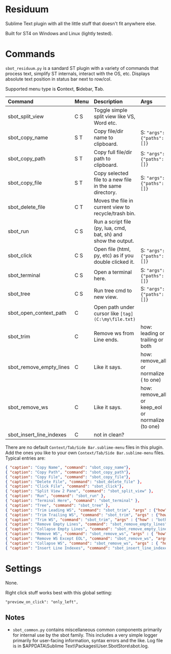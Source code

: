 # Residuum

Sublime Text plugin with all the little stuff that doesn't fit anywhere else.

Built for ST4 on Windows and Linux (lightly tested).


# Commands

`sbot_residuum.py` is a sandard ST plugin with a variety of commands that process text, simplify ST internals,
interact with the OS, etc. Displays absolute text position in status bar next to row/col.

Supported menu type is <b>C</b>ontext, <b>S</b>idebar, <b>T</b>ab.

| Command                 | Menu | Description                                                    | Args                       |
| :--------               | :--- | :------------                                                  | :-------                   |
| sbot_split_view         | C S  | Toggle simple split view like VS, Word etc.                    |                            |
| sbot_copy_name          | S T  | Copy file/dir name to clipboard.                               | S: `"args": {"paths": []}` |
| sbot_copy_path          | S T  | Copy full file/dir path to clipboard.                          | S: `"args": {"paths": []}` |
| sbot_copy_file          | S T  | Copy selected file to a new file in the same directory.        | S: `"args": {"paths": []}` |
| sbot_delete_file        | C T  | Moves the file in current view to recycle/trash bin.           |                            |
| sbot_run                | C S  | Run a script file (py, lua, cmd, bat, sh) and show the output. |                            |
| sbot_click              | C S  | Open file (html, py, etc) as if you double clicked it.         | S: `"args": {"paths": []}` |
| sbot_terminal           | C S  | Open a terminal here.                                          | S: `"args": {"paths": []}` |
| sbot_tree               | C S  | Run tree cmd to new view.                                      | S: `"args": {"paths": []}` |
| sbot_open_context_path  | C    | Open path under cursor like `[tag](C:\my\file.txt)`            |                            |
| sbot_trim               | C    | Remove ws from Line ends.  | how: leading or trailing or both                               |
| sbot_remove_empty_lines | C    | Like it says.              | how: remove_all or normalize ( to one)                         |
| sbot_remove_ws          | C    | Like it says.              | how: remove_all or keep_eol or normalize (to one)              |
| sbot_insert_line_indexes| C    | not in clean?              |                                                                |


There are no default `Context/Tab/Side Bar.sublime-menu` files in this plugin.
Add the ones you like to your own `Context/Tab/Side Bar.sublime-menu` files. Typical entries are:
``` json
{ "caption": "Copy Name", "command": "sbot_copy_name"},
{ "caption": "Copy Path", "command": "sbot_copy_path"},
{ "caption": "Copy File", "command": "sbot_copy_file"},
{ "caption": "Delete File", "command": "sbot_delete_file" },
{ "caption": "Click File", "command": "sbot_click"},
{ "caption": "Split View 2 Pane", "command": "sbot_split_view" },
{ "caption": "Run", "command": "sbot_run" },
{ "caption": "Terminal Here", "command": "sbot_terminal" },
{ "caption": "Tree", "command": "sbot_tree" },
{ "caption": "Trim Leading WS", "command": "sbot_trim", "args" : {"how" : "leading"}  },
{ "caption": "Trim Trailing WS", "command": "sbot_trim", "args" : {"how" : "trailing"}  },
{ "caption": "Trim WS", "command": "sbot_trim", "args" : {"how" : "both"}  },
{ "caption": "Remove Empty Lines", "command": "sbot_remove_empty_lines", "args" : { "how" : "remove_all" } },
{ "caption": "Collapse Empty Lines", "command": "sbot_remove_empty_lines", "args" : { "how" : "normalize" } },
{ "caption": "Remove WS", "command": "sbot_remove_ws", "args" : { "how" : "remove_all" } },
{ "caption": "Remove WS Except EOL", "command": "sbot_remove_ws", "args" : { "how" : "keep_eol" } },
{ "caption": "Collapse WS", "command": "sbot_remove_ws", "args" : { "how" : "normalize" } },
{ "caption": "Insert Line Indexes", "command": "sbot_insert_line_indexes" },
```


# Settings

None.

Right click stuff works best with this global setting:
```
"preview_on_click": "only_left",
```

## Notes

- `sbot_common.py` contains miscellaneous common components primarily for internal use by the sbot family.
  This includes a very simple logger primarily for user-facing information, syntax errors and the like.
  Log file is in $APPDATA\Sublime Text\Packages\User\.SbotStore\sbot.log.

